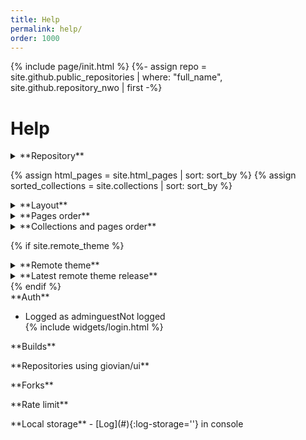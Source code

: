 ```yaml
---
title: Help
permalink: help/
order: 1000
---
```

{% include page/init.html %}
{%- assign repo = site.github.public_repositories | where: "full_name", site.github.repository_nwo | first -%}
# Help
<div class="grid">
  <div markdown="1">
<details markdown=1>
<summary markdown=1>
  **Repository**
</summary>
- [{{ site.github.repository_nwo }}]({{ site.github.repository_url }})
- Owner type `{{ repo.owner.type }}`
- Page type `{% if site.github.is_user_page %}User{% endif %}{% if site.github.is_project_page %}Project{% endif %}`
- Release `{{ site.github.releases | first | map: 'tag_name' | default: '-' }}` `{{ site.github.releases | first | map: 'name' | default: '-' }}`
- Created <code>{% include widgets/datetime.html datetime=repo.created_at replace=true %}</code>
- Modified <code>{% include widgets/datetime.html datetime=repo.modified_at replace=true %}</code>
- Site build <code>{% include widgets/datetime.html datetime=site.time replace=true %}</code>
</details>

{% assign html_pages = site.html_pages | sort: sort_by %}
{% assign sorted_collections = site.collections | sort: sort_by %}
<details markdown=1>
<summary markdown=1>
  **Layout**
</summary>
- mode `{{ mode }}` {% if mode == default_mode %}default{% endif %}
- nav `{{ nav | inspect }}` {% if nav == default_nav %}default{% endif %}
- header `{{ header | inspect }}` {% if header == default_header %}default{% endif %}
- navigation {% if navigation == default_navigation %}default{% endif %}  
  {% for n in navigation %}- `{{ n }}`
  {% endfor %}
- sidebar {% if sidebar == default_sidebar %}default{% endif %}  
  {% for s in sidebar %}- `{{ s }}`
  {% endfor %}
- footer `{{ footer | inspect }}` {% if footer == default_footer %}default{% endif %}
- metadata `{{ metadata | inspect }}` {% if metadata == default_metadata %}default{% endif %}
- pagination `{{ pagination | inspect }}` {% if pagination == default_pagination %}default{% endif %}
- sort_by `{{ sort_by }}` {% if sort_by == default_sort_by %}default{% endif %}
</details>

<details markdown=1>
<summary markdown=1>
  **Pages order**
</summary>
{% for item in html_pages %}- `{{ item.order | inspect }}` {{ item.title | default: item.name }}
{% endfor %}
</details>

<details markdown=1>
<summary markdown=1>
  **Collections and pages order**
</summary>
{% for collection in sorted_collections %}- `{{ collection.order | inspect }}` {{ collection.title | default: collection.label }} ({{ collection.docs.size }} documents){% assign collection_docs = collection.docs | sort: sort_by %}{% for p in collection_docs %}
  - `{{ p[sort_by] | inspect }}` {{ p.title | default: p.path }}{% endfor %}
{% endfor %}
</details>

{% if site.remote_theme %}
<details markdown=1>
<summary markdown=1>
  **Remote theme**
</summary>
- Repository [{{ site.remote_theme | split: '@' | first }}]({{ site.remote_theme | split: '@' | first }})
- Branch `{{ site.remote_theme | split: '@' | last | default: '-' }}`
- Plugin [jekyll-remote-theme](https://github.com/benbalter/jekyll-remote-theme) {{ site.github.versions["jekyll-remote-theme"] }}
</details>

<details markdown=1>
<summary markdown=1>
  **Latest remote theme release**
</summary>
<ul github-api-url='repos/{{ site.remote_theme | split: '@' | first }}/releases/latest' github-api-out='tag_name,name,published_at'></ul>
</details>
{% endif %}

</div>
<div markdown="1">
**Auth**
<ul>
  <li><span class='logged'>Logged as <span class='role-admin'>admin</span><span class='role-guest'>guest</span></span><span class='unlogged'>Not logged</span></li>
  {% include widgets/login.html %}
</ul>
<div class='role-admin' markdown="1">
**Builds**
<ul github-api-url-repo='pages/builds/latest' github-api-text='Latest' github-api-out='status, created_at'></ul>
<ul github-api-url-repo='pages/builds' github-api-method='POST' github-api-out='status' github-api-text='Request new build'></ul>
**Repositories using giovian/ui**
<ul github-api-url='search/code?q=giovian/ui+in:file+language:yml+filename:_config+path:/' github-api-out='total_count,items[repository.html_url]' github-api-text='Search'></ul>
**Forks**
<ul github-api-url-repo='forks' github-api-out='html_url' github-api-text='Forks'></ul>
**Rate limit**
<ul github-api-url='rate_limit' github-api-text="Remaining and used" github-api-out='rate.used,rate.remaining,resources.search.used,resources.search.remaining'></ul>
</div>
**Local storage**
- [Log](#){:log-storage=''} in console
</div>
</div>